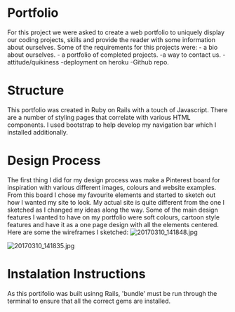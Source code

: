 # Portfolio
 For this project we were asked to create a web portfolio to uniquely display our coding projects, skills and provide the reader with some information about ourselves. Some of the requirements for this projects were:
        - a bio about ourselves.
        - a portfolio of completed projects.
        -a way to contact us.
        -attitude/quikiness
        -deployment on heroku
        -Github repo.
        
 
 # Structure 
 This portfolio was created in Ruby on Rails with a touch of Javascript. There are a number of styling pages that correlate with various HTML components. I used bootstrap to help develop my navigation bar which I installed additionally. 
 
 # Design Process
 The first thing I did for my design process was make a Pinterest board for inspiration with various different images, colours and website examples. From this board I chose my favourite elements and started to sketch out how I wanted my site to look. My actual site is quite different from the one  I sketched as I changed my ideas along the way. Some of the main design features I wanted to have on my portfolio were soft colours, cartoon style features and have it as a one page design with all the elements centered. Here are some the wireframes I sketched:
 ![20170310_141848.jpg](https://www.dropbox.com/s/fi7klx2z3jssono/20170310_141848.jpg?dl=0&raw=1)
 
![20170310_141835.jpg](https://www.dropbox.com/s/aeh95br1s2aroz5/20170310_141835.jpg?dl=0&raw=1)
 

 # Instalation Instructions
As this portifolio was built usinng Rails, 'bundle' must be run through the terminal to ensure that all the correct gems are installed. 

